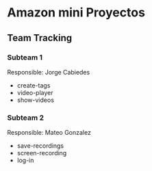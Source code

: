 # Amazon mini Proyectos

## Team Tracking 

### Subteam 1
Responsible: Jorge Cabiedes
- create-tags
- video-player
- show-videos


### Subteam 2
Responsible: Mateo Gonzalez
- save-recordings
- screen-recording
- log-in
